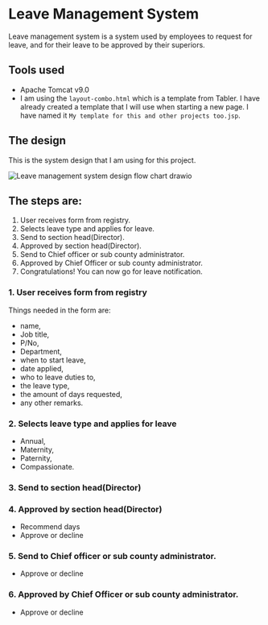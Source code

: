 # Leave Management System
Leave management system is a system used by employees to request for leave, and for their leave to be approved by their superiors.

## Tools used
- Apache Tomcat v9.0
- I am using the `layout-combo.html` which is a template from Tabler. I have already created a template that I will use when starting a new page. I have named it `My template for this and other projects too.jsp`.

## The design

This is the system design that I am using for this project.

![Leave management system design flow chart drawio](https://user-images.githubusercontent.com/33565767/202431260-930c3790-7937-429d-b6b9-293a85c8f9ff.png)

## The steps are:
1. User receives form from registry.
2. Selects leave type and applies for leave.
3. Send to section head(Director).
4. Approved by section head(Director).
5. Send to Chief officer or sub county administrator.
6. Approved by Chief Officer or sub county administrator.
7. Congratulations! You can now go for leave notification.

### 1. User receives form from registry
Things needed in the form are: 
- name, 
- Job title, 
- P/No, 
- Department, 
- when to start leave, 
- date applied, 
- who to leave duties to, 
- the leave type, 
- the amount of days requested, 
- any other remarks.

### 2. Selects leave type and applies for leave
- Annual, 
- Maternity, 
- Paternity, 
- Compassionate.

### 3. Send to section head(Director)

### 4. Approved by section head(Director)
- Recommend days
- Approve or decline

### 5. Send to Chief officer or sub county administrator.
- Approve or decline

### 6. Approved by Chief Officer or sub county administrator.
- Approve or decline




